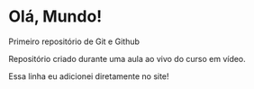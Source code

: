 # Olá, Mundo!
 Primeiro repositório de Git e Github

Repositório criado durante uma aula ao vivo do curso em vídeo.

Essa linha eu adicionei diretamente no site!
